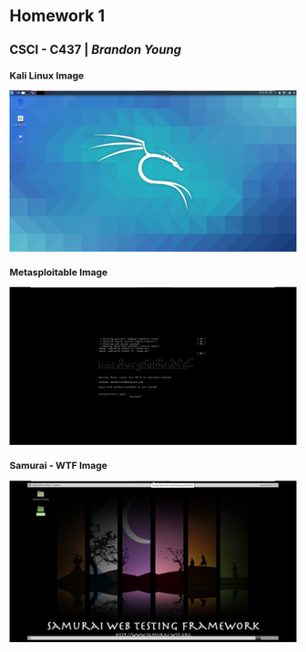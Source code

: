 # Homework 1

## CSCI - C437 | _Brandon Young_

### Kali Linux Image

![Kali Linux Image](./Pictures/kali.png)

### Metasploitable Image

![Metasploitable Image](./Pictures/metasploitable.png)

### Samurai - WTF Image

![Samurai - WTF Image](./Pictures/samurai-wtf.png)